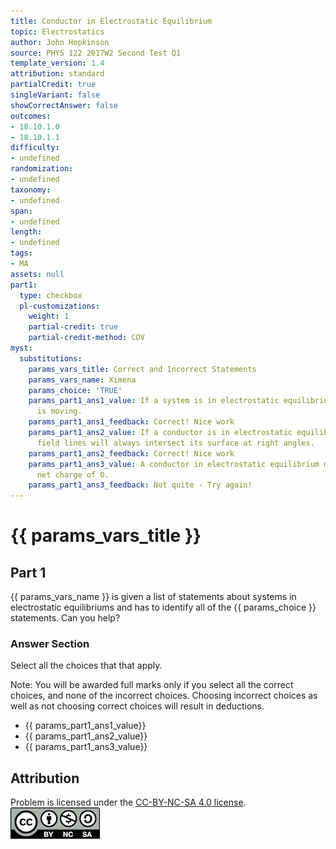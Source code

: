 ```yaml
---
title: Conductor in Electrostatic Equilibrium
topic: Electrostatics
author: John Hopkinson
source: PHYS 122 2017W2 Second Test Q1
template_version: 1.4
attribution: standard
partialCredit: true
singleVariant: false
showCorrectAnswer: false
outcomes:
- 18.10.1.0
- 18.10.1.1
difficulty:
- undefined
randomization:
- undefined
taxonomy:
- undefined
span:
- undefined
length:
- undefined
tags:
- MA
assets: null
part1:
  type: checkbox
  pl-customizations:
    weight: 1
    partial-credit: true
    partial-credit-method: COV
myst:
  substitutions:
    params_vars_title: Correct and Incorrect Statements
    params_vars_name: Ximena
    params_choice: 'TRUE'
    params_part1_ans1_value: If a system is in electrostatic equilibrium, no charge
      is moving.
    params_part1_ans1_feedback: Correct! Nice work
    params_part1_ans2_value: If a conductor is in electrostatic equilibrium, the electric
      field lines will always intersect its surface at right angles.
    params_part1_ans2_feedback: Correct! Nice work
    params_part1_ans3_value: A conductor in electrostatic equilibrium must have a
      net charge of 0.
    params_part1_ans3_feedback: Not quite - Try again!
---
```

# {{ params_vars_title }}

## Part 1

{{ params_vars_name }} is given a list of statements about systems in electrostatic equilibriums and has to identify all of the  {{ params_choice }} statements. Can you help?

### Answer Section

Select all the choices that that apply.

Note: You will be awarded full marks only if you select all the correct choices, and none of the incorrect choices. Choosing incorrect choices as well as not choosing correct choices will result in deductions.

- {{ params_part1_ans1_value}}
- {{ params_part1_ans2_value}}
- {{ params_part1_ans3_value}}

## Attribution

Problem is licensed under the [CC-BY-NC-SA 4.0 license](https://creativecommons.org/licenses/by-nc-sa/4.0/).<br> ![The Creative Commons 4.0 license requiring attribution-BY, non-commercial-NC, and share-alike-SA license.](https://raw.githubusercontent.com/firasm/bits/master/by-nc-sa.png)